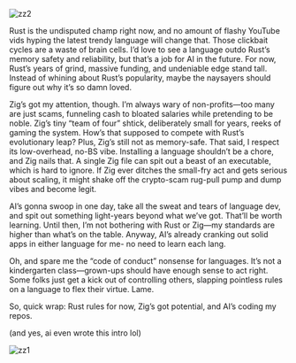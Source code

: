 ![zz2](https://github.com/user-attachments/assets/e54f4c9f-843b-4ae3-85b3-515c673b739e)




Rust is the undisputed champ right now, and no amount of flashy YouTube vids hyping the latest trendy language will change that. Those clickbait cycles are a waste of brain cells. I’d love to see a language outdo Rust’s memory safety and reliability, but that’s a job for AI in the future. For now, Rust’s years of grind, massive funding, and undeniable edge stand tall. Instead of whining about Rust’s popularity, maybe the naysayers should figure out why it’s so damn loved.

Zig’s got my attention, though. I’m always wary of non-profits—too many are just scams, funneling cash to bloated salaries while pretending to be noble. Zig’s tiny “team of four” shtick, deliberately small for years, reeks of gaming the system. How’s that supposed to compete with Rust’s evolutionary leap? Plus, Zig’s still not as memory-safe. That said, I respect its low-overhead, no-BS vibe. Installing a language shouldn’t be a chore, and Zig nails that. A single Zig file can spit out a beast of an executable, which is hard to ignore. If Zig ever ditches the small-fry act and gets serious about scaling, it might shake off the crypto-scam rug-pull pump and dump vibes and become legit.

AI’s gonna swoop in one day, take all the sweat and tears of language dev, and spit out something light-years beyond what we’ve got. That’ll be worth learning. Until then, I’m not bothering with Rust or Zig—my standards are higher than what’s on the table. Anyway, AI’s already cranking out solid apps in either language for me- no need to learn each lang.

Oh, and spare me the “code of conduct” nonsense for languages. It’s not a kindergarten class—grown-ups should have enough sense to act right. Some folks just get a kick out of controlling others, slapping pointless rules on a language to flex their virtue. Lame.

So, quick wrap: Rust rules for now, Zig’s got potential, and AI’s coding my repos. 

(and yes, ai even wrote this intro lol) 




![zz1](https://github.com/user-attachments/assets/26522f0b-7f6e-43b8-9298-d24958cd6ec4)
